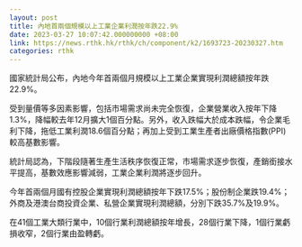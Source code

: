 ```yaml
---
layout: post
title: 內地首兩個規模以上工業企業利潤按年跌22.9%
date: 2023-03-27 10:07:42.000000000 +08:00
link: https://news.rthk.hk/rthk/ch/component/k2/1693723-20230327.htm
categories: rthk
---
```


國家統計局公布，內地今年首兩個月規模以上工業企業實現利潤總額按年跌22.9%。

受到量價等多因素影響，包括市場需求尚未完全恢復，企業營業收入按年下降1.3%，降幅較去年12月擴大1個百分點。另外，收入跌幅大於成本跌幅，令企業毛利下降，拖低工業利潤18.6個百分點；再加上受到工業生產者出廠價格指數(PPI)較高基數影響。

統計局認為，下階段隨著生產生活秩序恢復正常，市場需求逐步恢復，產銷銜接水平提高，基數效應影響減弱，工業企業利潤將逐步回升。

今年首兩個月國有控股企業實現利潤總額按年下跌17.5%；股份制企業跌19.4%；外商及港澳台商投資企業、私營企業實現利潤總額，分別下跌35.7%及19.9%。

在41個工業大類行業中，10個行業利潤總額按年增長，28個行業下降，1個行業虧損收窄，2個行業由盈轉虧。
